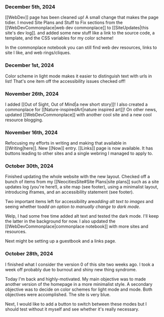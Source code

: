### December 5th, 2024
[[WebDev]] page has been cleaned up! A small change that makes the page tidier. I moved Site Plans and Stuff to Fix sections from the [[WebDevCommonplace|web dev commonplace]] to [[SiteUpdates|this site's dev log]]. and added some new stuff like a link to the source code, a template, and the CSS variables for my color scheme!

In the commonplace notebook you can still find web dev resources, links to site I like, and web rings/cliques.

### December 1st, 2024
Color scheme in light mode makes it easier to distinguish text with urls in list! That's one item off the accessibility issues checked off!

### November 26th, 2024
I added [[Out of Sight, Out of Mind|a new short story]]! I also created a commonplace for [[Nature-inspiredArt|nature inspired art]]! On other news, updated [[WebDevCommonplace]] with another cool site and a new cool resource blogging.

### November 16th, 2024
Refocusing my efforts in writing and making that available in [[Writing|here]]. New [[Now]] entry. [[Links]] page is now available. It has buttons leading to other sites and a single webring I managed to apply to.

### October 30th, 2024
Finished updating the whole website with the new layout. Checked off a bunch of items from my [[NeocitiesSite#Site Plans|site plans]] such as a site updates log (you're here!), a site map (see footer), using a minimalist layout, introducing iframes, and an accessibility statement (see footer).

Two important items left for accessibility are*adding alt text to images* and seeing whether to*add an option to manually change to dark mode*.

Welp, I had some free time added alt text and tested the dark mode. I'll keep the latter in the background for now. I also updated the [[WebDevCommonplace|commonplace notebook]] with more sites and resources.

Next might be setting up a guestbook and a links page.

### October 28th, 2024
I finished what I consider the version 0 of this site two weeks ago. I took a week off probably due to burnout and shiny new thing syndrome.

Today I'm back and highly-motivated. My main objective was to made another version of the homepage in a more minimalist style. A secondary objective was to decide on color schemes for light mode and mode. Both objectives were accomplished. The site is very blue.

Next, I would like to add a button to switch between these modes but I should test without it myself and see whether it's really necessary.